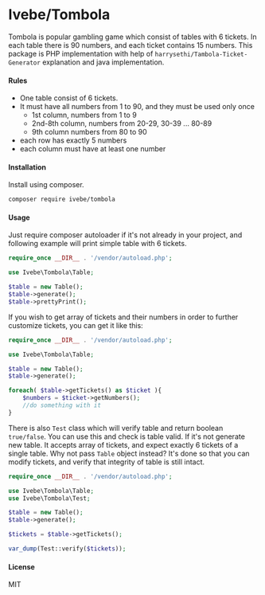 # Ivebe/Tombola
Tombola is popular gambling game which consist of tables with 6 tickets. In each table there is 90 numbers, and each ticket contains 15 numbers. This package is PHP implementation with help of `harrysethi/Tambola-Ticket-Generator` explanation and java implementation.

#### Rules
- One table consist of 6 tickets.
- It must have all numbers from 1 to 90, and they must be used only once
  + 1st column, numbers from 1 to 9
  + 2nd-8th column, numbers from 20-29, 30-39 ... 80-89
  + 9th column numbers from 80 to 90
- each row has exactly 5 numbers
- each column must have at least one number

#### Installation

Install using composer.

```sh
composer require ivebe/tombola
```

#### Usage
Just require composer autoloader if it's not already in your project, and following example will print simple table with 6 tickets.

```php
require_once __DIR__ . '/vendor/autoload.php';

use Ivebe\Tombola\Table;

$table = new Table();
$table->generate();
$table->prettyPrint();

```

If you wish to get array of tickets and their numbers in order to further customize tickets, you can get it like this:

```php
require_once __DIR__ . '/vendor/autoload.php';

use Ivebe\Tombola\Table;

$table = new Table();
$table->generate();

foreach( $table->getTickets() as $ticket ){
    $numbers = $ticket->getNumbers();
    //do something with it
}
```

There is also `Test` class which will verify table and return boolean `true/false`. You can use this and check is table valid. If it's not generate new table. It accepts array of tickets, and expect exactly 6 tickets of a single table. Why not pass `Table` object instead? It's done so that you can modify tickets, and verify that integrity of table is still intact.

```php
require_once __DIR__ . '/vendor/autoload.php';

use Ivebe\Tombola\Table;
use Ivebe\Tombola\Test;

$table = new Table();
$table->generate();

$tickets = $table->getTickets();

var_dump(Test::verify($tickets));
```


#### License
MIT

